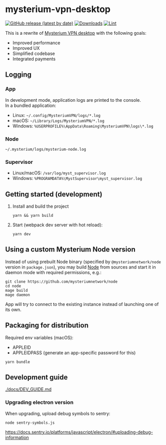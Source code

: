 # mysterium-vpn-desktop

[![GitHub release (latest by date)](https://img.shields.io/github/v/release/mysteriumnetwork/mysterium-vpn-desktop)](https://github.com/mysteriumnetwork/mysterium-vpn-desktop/releases/latest)
[![Downloads](https://img.shields.io/github/downloads/mysteriumnetwork/mysterium-vpn-desktop/total.svg)](https://github.com/mysteriumnetwork/mysterium-vpn-desktop/releases)
[![Lint](https://github.com/mysteriumnetwork/mysterium-vpn-desktop/workflows/Lint/badge.svg?event=push)](https://github.com/mysteriumnetwork/mysterium-vpn-desktop/actions?query=workflow%3ALint)

This is a rewrite of [Mysterium VPN desktop](https://github.com/mysteriumnetwork/mysterium-vpn) with the following goals:
- Improved performance
- Improved UX
- Simplified codebase
- Integrated payments

## Logging

### App

In development mode, application logs are printed to the console.  
In a bundled application:

- Linux: `~/.config/MysteriumVPN/logs/*.log`
- macOS: `~/Library/Logs/MysteriumVPN/*.log`
- Windows: `%USERPROFILE%\AppData\Roaming\MysteriumVPN\logs\*.log`

### Node

`~/.mysterium/logs/mysterium-node.log`

### Supervisor

- Linux/macOS: `/var/log/myst_supervisor.log`
- Windows: `%PROGRAMDATA%\MystSupervisor\myst_supervisor.log`

## Getting started (development)

1. Install and build the project
    ```
    yarn && yarn build
    ```
2. Start (webpack dev server with hot reload):

    ```
    yarn dev
    ```

## Using a custom Mysterium Node version

Instead of using prebuilt Node binary (specified by `@mysteriumnetwork/node` version in `package.json`), you may build [Node](https://github.com/mysteriumnetwork/node) from sources and start it in daemon mode with required permissions, e.g.:

```
git clone https://github.com/mysteriumnetwork/node
cd node
mage build
mage daemon
```

App will try to connect to the existing instance instead of launching one of its own.

## Packaging for distribution

Required env variables (macOS):
- APPLEID
- APPLEIDPASS (generate an app-specific password for this)

```
yarn bundle
```

## Development guide

[./docs/DEV_GUIDE.md](./docs/DEV_GUIDE.md)

### Upgrading electron version

When upgrading, upload debug symbols to sentry:
```
node sentry-symbols.js
```
https://docs.sentry.io/platforms/javascript/electron/#uploading-debug-information

